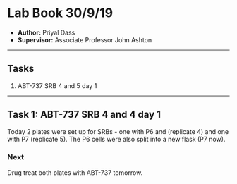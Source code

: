 # Lab Book 30/9/19
- **Author:** Priyal Dass
- **Supervisor:** Associate Professor John Ashton
------------------------------------------------------------------
## Tasks

1. ABT-737 SRB 4 and 5 day 1

------------------------------------------------------------------
## Task 1: ABT-737 SRB 4 and 4 day 1

Today 2 plates were set up for SRBs - one with P6 and (replicate 4) and one with P7 (replicate 5). The P6 cells were also split into a new flask (P7 now).

### Next
Drug treat both plates with ABT-737 tomorrow.
